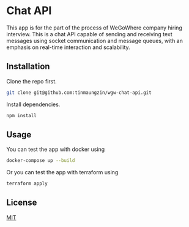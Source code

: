 # Chat API

This app is for the part of the process of  WeGoWhere company hiring interview.
This is a chat API capable of sending and receiving text messages using socket communication and message queues, with an emphasis on real-time interaction and scalability.

## Installation

Clone the repo first.
```bash
git clone git@github.com:tinmaungzin/wgw-chat-api.git
```
Install dependencies.
```bash
npm install
```

## Usage
You can test the app with docker using

```bash
docker-compose up --build
```
Or you can test the app with terraform using

```bash
terraform apply
```

## License

[MIT](https://choosealicense.com/licenses/mit/)
